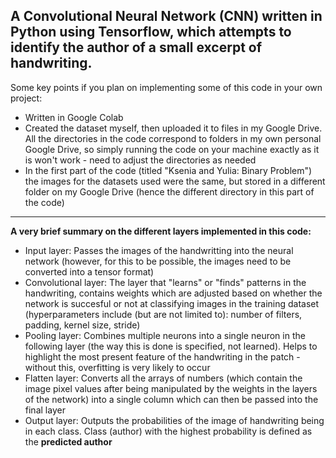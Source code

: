 A Convolutional Neural Network (CNN) written in Python using Tensorflow, which attempts to identify the author of a small excerpt of handwriting.
-

Some key points if you plan on implementing some of this code in your own project:
* Written in Google Colab 
* Created the dataset myself, then uploaded it to files in my Google Drive. All the directories in the code correspond to folders in my own personal Google Drive, so simply running the code on your machine exactly as it is won't work - need to adjust the directories as needed
* In the first part of the code (titled "Ksenia and Yulia: Binary Problem") the images for the datasets used were the same, but stored in a different folder on my Google Drive (hence the different directory in this part of the code)

---

**A very brief summary on the different layers implemented in this code:**
* Input layer: Passes the images of the handwritting into the neural network (however, for this to be possible, the images need to be converted into a tensor format)
* Convolutional layer: The layer that "learns" or "finds" patterns in the handwriting, contains weights which are adjusted based on whether the network is succesful or not at classifying images in the training dataset (hyperparameters include (but are not limited to): number of filters, padding, kernel size, stride)
* Pooling layer: Combines multiple neurons into a single neuron in the following layer (the way this is done is specified, not learned). Helps to highlight the most present feature of the handwriting in the patch - without this, overfitting is very likely to occur
* Flatten layer: Converts all the arrays of numbers (which contain the image pixel values after being manipulated by the weights in the layers of the network) into a single column which can then be passed into the final layer
* Output layer: Outputs the probabilities of the image of handwriting being in each class. Class (author) with the highest probability is defined as the **predicted author**


